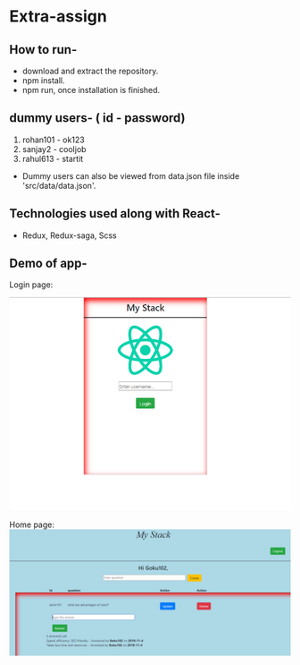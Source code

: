 # Extra-assign

## How to run-
- download and extract the repository.
- npm install.
- npm run, once installation is finished.

## dummy users- ( id - password)
1. rohan101 - ok123
2. sanjay2 - cooljob
3. rahul613 - startit
- Dummy users can also be viewed from data.json file inside 'src/data/data.json'.

## Technologies used along with React-
- Redux, Redux-saga, Scss

## Demo of app-
Login page:

<img src="https://github.com/rahul2412/StackOverflow-React/blob/master/project_images/login.PNG" alt="Demo of application"/>

Home page:
<img src="https://github.com/rahul2412/StackOverflow-React/blob/master/project_images/home.PNG" alt="Demo of application"/>

